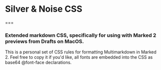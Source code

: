 # Silver & Noise CSS
===

### Extended markdown CSS, specifically for using with Marked 2 previews from Drafts on MacOS.

This is a personal set of CSS rules for formatting Multimarkdown in Marked 2. Feel free to copy it if you'd like, all fonts are embedded into the CSS as base64 @font-face declarations.
